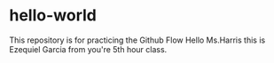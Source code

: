 # hello-world
This repository is for practicing the Github Flow
Hello Ms.Harris this is Ezequiel Garcia from you're 5th hour class.
